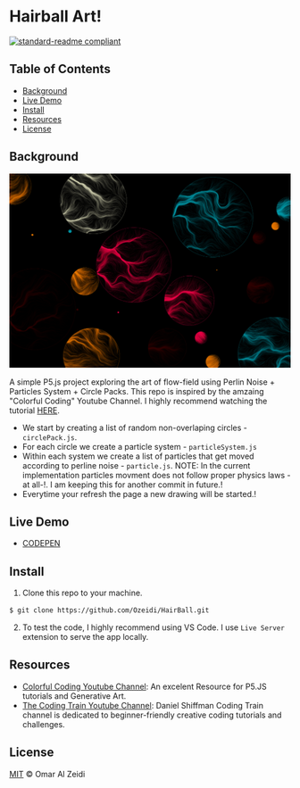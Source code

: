 # Hairball Art!

[![standard-readme compliant](https://img.shields.io/badge/readme%20style-standard-brightgreen.svg?style=flat-square)](https://github.com/RichardLitt/standard-readme)



## Table of Contents

- [Background](#background)
- [Live Demo](#live-demo)
- [Install](#install)
- [Resources](#Resources)
- [License](#license)

## Background
![Sample Art](imgs/Sample1%20(Medium).png)

A simple P5.js project exploring the art of flow-field using Perlin Noise + Particles System + Circle Packs. This repo is inspired by the amzaing "Colorful Coding" Youtube Channel. I highly recommend watching the tutorial [HERE](https://www.youtube.com/watch?v=1-QXuR-XX_s).
- We start by creating a list of random non-overlaping circles - `circlePack.js`.
- For each circle we create a particle system - `particleSystem.js`
- Within each system we create a list of particles that get moved according to perline noise - `particle.js`. NOTE: In the current implementation particles movment does not follow proper physics laws -at all-!. I am keeping this for another commit in future.!
- Everytime your refresh the page a new drawing will be started.!

## Live Demo
- [CODEPEN](hairball.netlify.app)

## Install
1. Clone this repo to your machine.

```sh
$ git clone https://github.com/Ozeidi/HairBall.git
```
2. To test the code, I highly recommend using VS Code. I use `Live Server` extension to serve the app locally.



##  Resources
- [Colorful Coding Youtube Channel](https://www.youtube.com/channel/UCWOTJIT48V9vxKoqdQBTHnw):
An excelent Resource for P5.JS tutorials and Generative Art.
- [The Coding Train Youtube Channel](https://www.youtube.com/c/TheCodingTrain/featured): Daniel Shiffman Coding Train channel is dedicated to beginner-friendly creative coding tutorials and challenges. 
## License

[MIT](LICENSE) © Omar Al Zeidi
